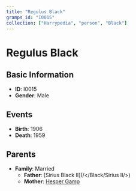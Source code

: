 ```yaml
---
title: "Regulus Black"
gramps_id: "I0015"
collection: ["Harrypedia", "person", "Black"]
---
```


# Regulus Black

## Basic Information

- **ID**: I0015
- **Gender**: Male

## Events

- **Birth**: 1906
- **Death**: 1959

## Parents

- **Family**: Married
  - **Father**: [Sirius Black II](/</Black/Sirius II/>)
  - **Mother**: [Hesper Gamp](//Gamp/Hesper/)

